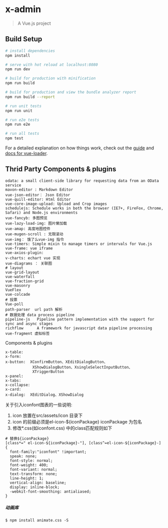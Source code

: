 # x-admin

> A Vue.js project

## Build Setup

``` bash
# install dependencies
npm install

# serve with hot reload at localhost:8080
npm run dev

# build for production with minification
npm run build

# build for production and view the bundle analyzer report
npm run build --report

# run unit tests
npm run unit

# run e2e tests
npm run e2e

# run all tests
npm test
```

For a detailed explanation on how things work, check out the [guide](http://vuejs-templates.github.io/webpack/) and [docs for vue-loader](http://vuejs.github.io/vue-loader).

## Thrid Party Components & plugins
```
odata: a small client-side library for requesting data from an OData service
mavon-editor : Markdown Editor
vue-json-editor： Json Editor
vue-quill-editor: Html Editor
vue-core-image-upload: Upload and Crop images  
schedulejs: Schedule works in both the browser (IE7+, FireFox, Chrome, Safari) and Node.js environments
vue-fancyb: 多图预览
vue-lazy-load-img: 图片懒加载
vue-amap: 高度地图控件
vue-mugen-scroll : 无限滚动
vue-img： 饿了么vue-img 指令
vue-timers: Simple mixin to manage timers or intervals for Vue.js
vue-frame: vue iframe 
vue-axios-plugin: 
v-charts: echart vue 实现
vue-diagrams ： 关联图
# layout
vue-grid-layout 
vue-waterfall
vue-fraction-grid
vue-masonry
VueFlex
vue-colcade
# 投票
Vue-poll
path-parser  url path 解析
# 数据处理 data process pipeline
pipeline-js   Pipeline pattern implementation with the support for sync and async stages
richflow      A framework for javascript data pipeline processing
vue-fragment 虚拟标签
```
Components & plugins
```
x-table:
x-form:
x-button:  XConfirmButton、XEditDialogButton、
            XShowDialogButton、XsingleSelectInputButton、
            XTriggerButton
x-panel:
x-tabs:
x-collapse:
x-card:
x-dialog:  XEditDialog、XShowDialog 

```

关于引入iconfont图表的一些说明:
1. icon 放置在src/assets/icon 目录下
2. icon 的前缀必须是el-icon-${iconPackage} iconPackage 为包名
3. 修改*.css(如iconfont.css) 中的class匹配规则如下

```
# 替换${iconPackage}
[class*=" el-icon-${iconPackage}-"], [class^=el-icon-${iconPackage}-] {
  font-family:"iconfont" !important;
  speak: none;
  font-style: normal;
  font-weight: 400;
  font-variant: normal;
  text-transform: none;
  line-height: 1;
  vertical-align: baseline;
  display: inline-block;
  -webkit-font-smoothing: antialiased;
}
```

##### 动画库

```
$ npm install animate.css -S
```

